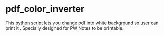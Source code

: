 # pdf_color_inverter
This python script lets you change pdf into white background so user can print it . Specially designed for PW Notes to be printable.
